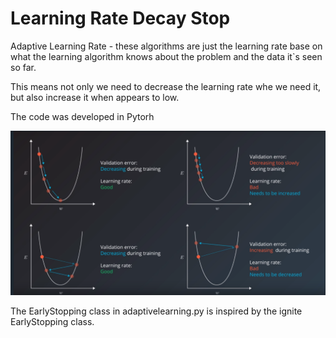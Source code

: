 # Learning Rate Decay Stop

Adaptive Learning Rate - these algorithms are just the learning rate base on what the learning algorithm knows about the problem and the data it`s seen so far.


This means not only we need to decrease the learning rate whe we need it, but also increase it when appears to low.

The code was developed in Pytorh



![Loss plot](LearningRateCurves.PNG?raw=true)

The EarlyStopping class in adaptivelearning.py is inspired by the ignite EarlyStopping class.
